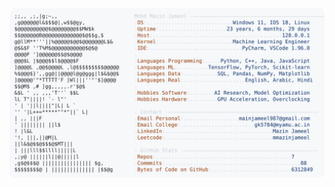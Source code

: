 <picture>
  <source srcset="https://raw.githubusercontent.com/mmazinjameel/mmazinjameel/main/dark_mode.svg?v=1748967246" media="(prefers-color-scheme: dark)">
  <img src="https://raw.githubusercontent.com/mmazinjameel/mmazinjameel/main/light_mode.svg?v=1748967246">
</picture>
